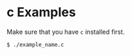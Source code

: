 c Examples
==========

Make sure that you have `c` installed first.

```bash
$ ./example_name.c
```
